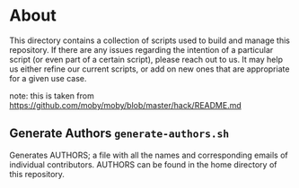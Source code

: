 # About

This directory contains a collection of scripts used to build and manage this repository. If there are any issues regarding the intention of a particular script (or even part of a certain script), please reach out to us. It may help us either refine our current scripts, or add on new ones that are appropriate for a given use case.

note: this is taken from https://github.com/moby/moby/blob/master/hack/README.md


## Generate Authors `generate-authors.sh`

Generates AUTHORS; a file with all the names and corresponding emails of individual contributors. AUTHORS can be found in the home directory of this repository.


